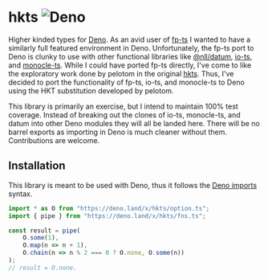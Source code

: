 # hkts ![Deno](https://github.com/nullpub/hkts/workflows/Deno/badge.svg?branch=master)

Higher kinded types for [Deno](https://deno.land). As an avid user of [fp-ts](https://github.com/gcanti/fp-ts) I wanted to have a similarly full featured environment in Deno. Unfortunately, the fp-ts port to Deno is clunky to use with other functional libraries like [@nll/datum](https://github.com/nullpub/datum), [io-ts](https://github.com/gcanti/io-ts), and [monocle-ts](https://github.com/gcanti/monocle-ts). While I could have ported fp-ts directly, I've come to like the exploratory work done by pelotom in the original [hkts](http://github.com/pelotom/hkts). Thus, I've decided to port the functionality of fp-ts, io-ts, and monocle-ts to Deno using the HKT substitution developed by pelotom.

This library is primarily an exercise, but I intend to maintain 100% test coverage. Instead of breaking out the clones of io-ts, monocle-ts, and datum into other Deno modules they will all be landed here. There will be no barrel exports as importing in Deno is much cleaner without them. Contributions are welcome.

## Installation

This library is meant to be used with Deno, thus it follows the [Deno imports](https://deno.land/manual/examples/import_export) syntax.

```ts
import * as O from "https://deno.land/x/hkts/option.ts";
import { pipe } from "https://deno.land/x/hkts/fns.ts";

const result = pipe(
    O.some(1),
    O.map(n => n + 1),
    O.chain(n => n % 2 === 0 ? O.none, O.some(n))
);
// result = O.none.
```
